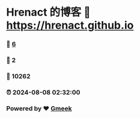 # Hrenact 的博客 :link: https://hrenact.github.io 
### :page_facing_up: [6](https://hrenact.github.io/tag.html) 
### :speech_balloon: 2 
### :hibiscus: 10262 
### :alarm_clock: 2024-08-08 02:32:00 
### Powered by :heart: [Gmeek](https://github.com/Meekdai/Gmeek)
